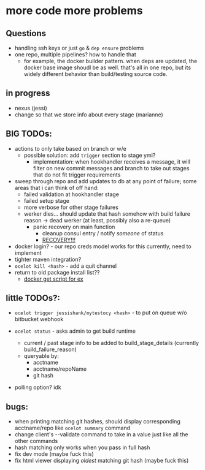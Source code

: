 # more code more problems

## Questions
- handling ssh keys or just  `go` & `dep ensure` problems 
- one repo, multiple pipelines? how to handle that 
    - for example, the docker builder pattern. when deps are updated, the docker base image shoudl be as well. that's all in one repo, but its widely different behavior than build/testing source code.

## in progress
- nexus (jessi)
- change so that we store info about every stage (marianne)


## BIG TODOs:
- actions to only take based on branch or w/e 
    - possible solution: add `trigger` section to stage yml?
        - implementation: when hookhandler receives a message, it will filter on new commit messages and branch to take out stages that do not fit trigger requirements
- sweep through repo and add updates to db at any point of failure; some areas that i can think of off hand:
    - failed validation at hookhandler stage 
    - failed setup stage
    - more verbose for other stage failures
    - werker dies... should update that hash somehow with build failure reason -> dead werker (at least, possibly also a re-queue)
         - panic recovery on main function 
            - cleanup consul entry / notify _someone_ of status 
            - [RECOVERY!!!](https://blog.golang.org/defer-panic-and-recover)
- docker login? - our repo creds model works for this currently, need to implement
- tighter maven integration?
- `ocelot kill <hash>` - add a quit channel 
- return to old package install list??
    - [docker get script for ex](https://get.docker.com/)    
    
## little TODOs?: 
- `ocelot trigger jessishank/mytestocy <hash>` - to put on queue w/o bitbucket webhook
- `ocelot status` - asks admin to get build runtime 
    - current / past stage info to be added to build_stage_details (currently build_failure_reason)
    - queryable by:
        - acctname 
        - acctname/repoName
        - git hash
         
- polling option? idk 

## bugs: 
- when printing matching git hashes, should display corresponding acctname/repo like `ocelot summary` command
- change client's --validate command to take in a value just like all the other commands
- hash matching only works when you pass in full hash
- fix dev mode (maybe fuck this)
- fix html viewer displaying *oldest* matching git hash (maybe fuck this)
